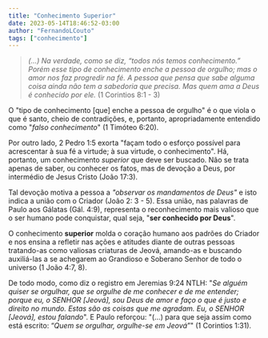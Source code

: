 ```yaml
---
title: "Conhecimento Superior"
date: 2023-05-14T18:46:52-03:00
author: "FernandoLCouto"
tags: ["conhecimento"]
---
```



>_(...) Na verdade, como se diz, “todos nós temos conhecimento.” Porém esse tipo de conhecimento enche a pessoa de orgulho; mas o amor nos faz progredir na fé. A pessoa que pensa que sabe alguma coisa ainda não tem a sabedoria que precisa. Mas quem ama a Deus é conhecido por ele._ (1 Corintios 8:1 - 3)

O "tipo de conhecimento [que] enche a pessoa de orgulho" é o que viola o que é santo, cheio de contradições, e, portanto, apropriadamente entendido como "_falso conhecimento_" (1 Timóteo 6:20).

Por outro lado, 2 Pedro 1:5 exorta "façam todo o esforço possível para acrescentar à sua fé a virtude; à sua virtude, o conhecimento". Há, portanto, um conhecimento _superior_ que deve ser buscado. Não se trata apenas de saber, ou conhecer os fatos, mas de devoção a Deus, por intermédio de Jesus Cristo (João 17:3).


Tal devoção motiva a pessoa a _"observar os mandamentos de Deus"_ e isto indica a união com o Criador (João 2: 3 - 5). Essa união, nas palavras de Paulo aos Gálatas (Gál. 4:9), representa o reconhecimento mais valioso que o ser humano pode conquistar, qual seja, "**ser conhecido por Deus**". 


O conhecimento **superior** molda o coração humano aos padrões do Criador e nos ensina a refletir nas ações e atitudes diante de outras pessoas tratando-as como valiosas criaturas de Jeová, amando-as e buscando auxiliá-las a se achegarem ao Grandioso e Soberano Senhor de todo o universo (1 João 4:7, 8).


De todo modo, como diz o registro em Jeremias 9:24 NTLH: "_Se alguém quiser se orgulhar, que se orgulhe de me conhecer e de me entender; porque eu, o SENHOR [Jeová], sou Deus de amor e faço o que é justo e direito no mundo. Estas são as coisas que me agradam. Eu, o SENHOR [Jeová], estou falando_". E Paulo reforçou: "(...) para que seja assim como está escrito: “_Quem se orgulhar, orgulhe-se em Jeová_”" (1 Corintios 1:31).

